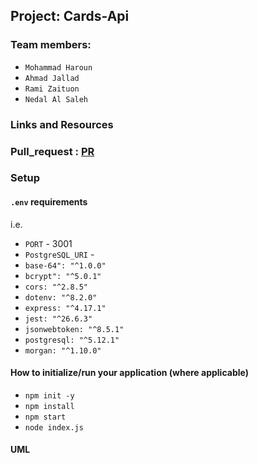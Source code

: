 

## Project: Cards-Api

### Team members:

- `Mohammad Haroun`
- `Ahmad Jallad`
- `Rami Zaituon` 
- `Nedal Al Saleh`


### Links and Resources

### Pull_request : [PR](https://github.com/MasteRminD6666/auth-api/pull/1)

### Setup

#### `.env` requirements

i.e.

- `PORT` - 3001
- `PostgreSQL_URI` -
- `base-64": "^1.0.0"`
- `bcrypt": "^5.0.1"`
- `cors: "^2.8.5"`
- `dotenv: "^8.2.0"`
- `express: "^4.17.1"`
- `jest: "^26.6.3"`
- `jsonwebtoken: "^8.5.1"`
- `postgresql: "^5.12.1"`
- `morgan: "^1.10.0"`


#### How to initialize/run your application (where applicable)

- `npm init -y`
- `npm install`
- `npm start`
- `node index.js`


#### UML

<!-- 
![lab8](https://github.com/MasteRminD6666/auth-api/blob/dev/lab8.png?raw=true)
![lab7](https://github.com/MasteRminD6666/auth-api/raw/dev/lab7.png?raw=true) -->

